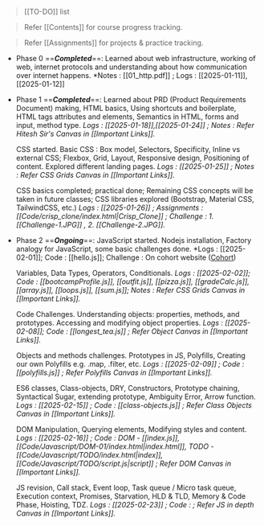 >[[TO-DO]] list

>Refer [[Contents]] for course progress tracking.

>Refer [[Assignments]] for projects & practice tracking.

- Phase 0 ==***Completed***==: 
	Learned about web infrastructure, working of web, internet protocols and understanding about how communication over internet happens. *Notes : [[01_http.pdf]] ; Logs : [[2025-01-11]], [[2025-01-12]]

- Phase 1 ==***Completed***==: 
	Learned about PRD (Product Requirements Document) making, HTML basics, Using shortcuts and boilerplate, HTML tags attributes and elements, Semantics in HTML, forms and input, method type. *Logs : [[2025-01-18]],[[2025-01-24]]  ; Notes : Refer Hitesh Sir's Canvas in [[Important Links]].*
	
	CSS started. Basic CSS : Box model, Selectors, Specificity, Inline vs external CSS; Flexbox, Grid, Layout, Responsive design, Positioning of content. Explored different landing pages. *Logs : [[2025-01-25]] ; Notes : Refer CSS Grids Canvas in [[Important Links]].* 
	
	CSS basics completed; practical done; Remaining CSS concepts will be taken in future classes; CSS libraries explored (Bootstrap, Material CSS, TailwindCSS, etc.) *Logs : [[2025-01-26]] ; Assignments :[[Code/crisp_clone/index.html|Crisp_Clone]] ; Challenge : 1. [[Challenge-1.JPG]] , 2. [[Challenge-2.JPG]].*

- Phase 2 ==***Ongoing***==:
	JavaScript started. Nodejs installation, Factory analogy for JavaScript,
	some basic challenges done. *Logs : [[2025-02-01]]; Code : [[hello.js]];
	Challenge : On cohort website ([Cohort](https://courses.chaicode.com/learn/batch/Web-Dev-Cohort))
	
	Variables, Data Types, Operators, Conditionals. *Logs : [[2025-02-02]]; 
	Code : [[bootcampProfile.js]], [[outfit.js]], [[pizza.js]], [[gradeCalc.js]], [[array.js]], [[loops.js]], [[sum.js]]; Notes : Refer CSS Grids Canvas in [[Important Links]].*  
	
	Code Challenges. Understanding objects: properties, methods, and prototypes. Accessing and modifying object properties. *Logs : [[2025-02-08]]; Code : [[longest_tea.js]] ; Refer Object Canvas in [[Important Links]].*
	
	Objects and methods challenges. Prototypes in JS, Polyfills, Creating our own Polyfills e.g. .map, .filter, etc. *Logs : [[2025-02-09]] ; 
	Code : [[polyfills.js]] ; Refer Polyfills Canvas in [[Important Links]].*
	
	ES6 classes, Class-objects, DRY, Constructors, Prototype chaining, Syntactical Sugar, extending prototype, Ambiguity Error, Arrow function.
	*Logs : [[2025-02-15]] ; Code : [[class-objects.js]] ; Refer Class Objects Canvas in [[Important Links]].*
	
	DOM Manipulation, Querying elements, Modifying styles and content. *Logs : [[2025-02-16]] ; Code : DOM - [[index.js]], [[Code/Javascript/DOM-01/index.html|index.html]], TODO - [[Code/Javascript/TODO/index.html|index]], [[Code/Javascript/TODO/script.js|script]] ; Refer DOM Canvas in [[Important Links]].*
	
	JS revision, Call stack, Event loop, Task queue / Micro task queue, Execution context, Promises, Starvation, HLD & TLD, Memory & Code Phase, Hoisting, TDZ. *Logs : [[2025-02-23]] ; Code :  ; Refer JS in depth Canvas in [[Important Links]].*
	